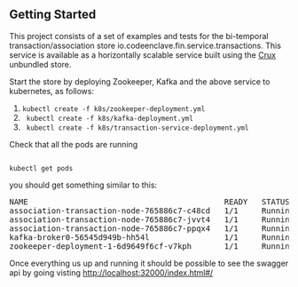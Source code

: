 ## Getting Started
This project consists of a set of examples and tests for the bi-temporal transaction/association
store io.codeenclave.fin.service.transactions.  This service is available as a horizontally scalable
service built using the <a href=https://opencrux.com/main/index.html>Crux</a> unbundled store.

Start the store by deploying Zookeeper, Kafka and the above service to kubernetes, as follows:

1. <code>kubectl create -f k8s/zookeeper-deployment.yml</code>
2. <code> kubectl create -f k8s/kafka-deployment.yml</code>
3. <code> kubectl create -f k8s/transaction-service-deployment.yml </code>

Check that all the pods are running

<code>
kubectl get pods
</code>

you should get something similar to this:

<pre>
NAME                                          READY   STATUS    RESTARTS   AGE
association-transaction-node-765886c7-c48cd   1/1     Running   0          19m
association-transaction-node-765886c7-jvvt4   1/1     Running   0          19m
association-transaction-node-765886c7-ppqx4   1/1     Running   0          19m
kafka-broker0-56545d949b-hh54l                1/1     Running   0          18h
zookeeper-deployment-1-6d9649f6cf-v7kph       1/1     Running   0          18h
</pre>

Once everything us up and running it should be possible to see the swagger api by going visting
<a href=http://localhost:32000/index.html#/>http://localhost:32000/index.html#/</a>
